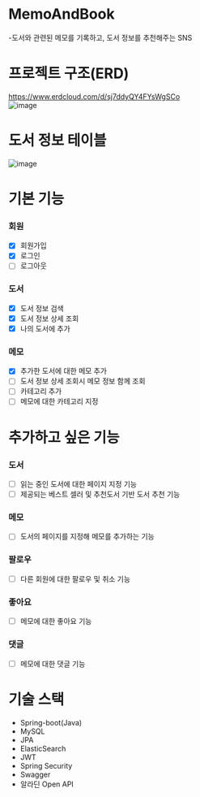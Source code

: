 # MemoAndBook 
-도서와 관련된 메모를 기록하고, 도서 정보를 추천해주는 SNS <br>
# 프로젝트 구조(ERD) <br>
https://www.erdcloud.com/d/sj7ddyQY4FYsWgSCo <br>
![image](https://github.com/some1mine/memoAndBook/assets/71738723/8f939b30-22b3-499c-a79d-8e0976ae2987)
# 도서 정보 테이블 <br>
![image](https://github.com/some1mine/memoAndBook/assets/71738723/b2450ae3-b5cd-468b-9d9c-cadd7dd068c0)


# 기본 기능
### 회원
- [X] 회원가입
- [X] 로그인
- [ ] 로그아웃
### 도서
- [X] 도서 정보 검색
- [X] 도서 정보 상세 조회
- [X] 나의 도서에 추가
### 메모
- [X] 추가한 도서에 대한 메모 추가
- [ ] 도서 정보 상세 조회시 메모 정보 함께 조회
- [ ] 카테고리 추가
- [ ] 메모에 대한 카테고리 지정

# 추가하고 싶은 기능
### 도서
- [ ] 읽는 중인 도서에 대한 페이지 지정 기능
- [ ] 제공되는 베스트 셀러 및 추천도서 기반 도서 추천 기능
### 메모
- [ ] 도서의 페이지를 지정해 메모를 추가하는 기능
### 팔로우
- [ ] 다른 회원에 대한 팔로우 및 취소 기능
### 좋아요
- [ ] 메모에 대한 좋아요 기능
### 댓글
- [ ] 메모에 대한 댓글 기능

# 기술 스택
- Spring-boot(Java)
- MySQL
- JPA
- ElasticSearch
- JWT
- Spring Security
- Swagger
- 알라딘 Open API

